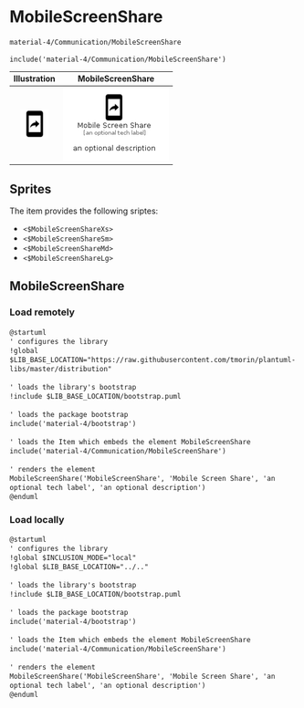 # MobileScreenShare


```text
material-4/Communication/MobileScreenShare
```

```text
include('material-4/Communication/MobileScreenShare')
```



| Illustration | MobileScreenShare |
| :---: | :---: |
| ![illustration for Illustration](../../material-4/Communication/MobileScreenShare.png) | ![illustration for MobileScreenShare](../../material-4/Communication/MobileScreenShare.Local.png) |



## Sprites
The item provides the following sriptes:

- `<$MobileScreenShareXs>`
- `<$MobileScreenShareSm>`
- `<$MobileScreenShareMd>`
- `<$MobileScreenShareLg>`





## MobileScreenShare

### Load remotely
```plantuml
@startuml
' configures the library
!global $LIB_BASE_LOCATION="https://raw.githubusercontent.com/tmorin/plantuml-libs/master/distribution"

' loads the library's bootstrap
!include $LIB_BASE_LOCATION/bootstrap.puml

' loads the package bootstrap
include('material-4/bootstrap')

' loads the Item which embeds the element MobileScreenShare
include('material-4/Communication/MobileScreenShare')

' renders the element
MobileScreenShare('MobileScreenShare', 'Mobile Screen Share', 'an optional tech label', 'an optional description')
@enduml
```

### Load locally
```plantuml
@startuml
' configures the library
!global $INCLUSION_MODE="local"
!global $LIB_BASE_LOCATION="../.."

' loads the library's bootstrap
!include $LIB_BASE_LOCATION/bootstrap.puml

' loads the package bootstrap
include('material-4/bootstrap')

' loads the Item which embeds the element MobileScreenShare
include('material-4/Communication/MobileScreenShare')

' renders the element
MobileScreenShare('MobileScreenShare', 'Mobile Screen Share', 'an optional tech label', 'an optional description')
@enduml
```


